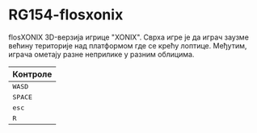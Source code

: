 # RG154-flosxonix
flosXONIX
3D-верзија игрице "XONIX". Сврха игре је да играч заузме већину територије над платформом где се крећу лоптице. Међутим, играча ометају разне неприлике у разним облицима.

Контроле |
---------|
<kbd>W</kbd><kbd>A</kbd><kbd>S</kbd><kbd>D</kbd> | мењање смера и правца кретања |
<kbd>SPACE</kbd> | пауза |
<kbd>esc</kbd> | излазак из програма |
<kbd>R</kbd> | ресетовање нивоа |

